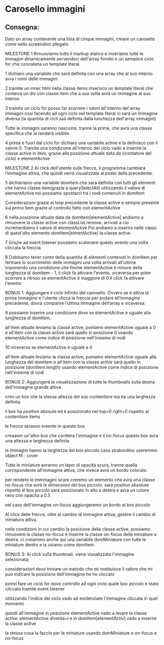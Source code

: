 # Carosello immagini

## Consegna:

Dato un array contenente una lista di cinque immagini, creare un carosello come nello screenshot allegato.

MILESTONE 1
Rimuoviamo tutto il markup statico e inseriamo tutte le immagini dinamicamente servendoci dell'array fornito e un semplice ciclo for che concatena un template literal.

1 dichiaro una variabile che sarà definita con una array che al suo interno avra i nomi delle immagini

2 tramite un inner html nella classe items inserisco un template literal che conterra un div con classe item che a sua volta avrà un immagine al suo interno

3 tramite un ciclo for posso far scorrere i valori all'interno del'array immagini cosi facendo ad ogni ciclo nel template literal ci sarà un immagine diversa
(la quantita di cicli saà definita dalla lunchezza dell'array immagini)

Tutte le immagini saranno nascoste, tranne la prima, che avrà una classe specifica che la renderà visibile.

4 prima e fuori dal ciclo for dichiaro una variabile active e la definisco con il valore 0.
Tramite una condizione all'interno del ciclo vado a inserire la classe active in item, grazie alla posizione attuale data da i(contatore del ciclo) e elementActive

MILESTONE 2
Al click dell'utente sulle frecce, il programma cambierà l’immagine attiva, che quindi verrà visualizzata al posto della precedente.

5 dichiariamo una variabile domItem che sara definita con tutti gli elementi che hanno classe item(grazie a querySelectAll)
utilizzando il valore di elementActive noi possiamo spostarci tra i nodi contenuti in domItem

Considerazioni
grazie al loop precedente la classe active e sempre presente sul primo item grazie al controllo fatto con elementActive

6 nella posizione attuale data da domItem[elementActive] andiamo a rimuovere la classe active con classList.remove.
arrivati a cio incrementiamo il valore di elementActive
Poi andiamo a inserire nelle classi di quest'alto elemento domItem[elmentActive] la classe active.

7 Grazie ad event listener possiamo scatenare questo evento una volta cliccata la freccia

8 Dobbiamo tener conto della quantita di elementi contenuti in domItem per fermare lo scorrimento delle immagini una volta arrivati all'ultima imponendo una condizione che finche elementActive è minore della lunghezza di domItem - 1, il click fa attivare l'evento.
viceversa per poter scorrere a ritroso se elementActive è maggiore di 0 il click fa attivare l'evento

BONUS 1:
Aggiungere il ciclo infinito del carosello. Ovvero se è attiva la prima immagine e l'utente clicca la freccia per andare all’immagine precedente, dovrà comparire l’ultima immagine dell’array e viceversa.

9 possiamo inserire una condizione dove se elementActive è uguale alla lunghezza di domItem,

all'item attuale leviamo la classe active,
poniamo elementActive uguale a 0 e all'item con la classe active sarà quello in posizione 0 usando elementActive come indice di posizione nell'insieme di nodi

10 viceversa se elementActive è uguale a 0

all'item attuale leviamo la classe active,
poniamo elementActive uguale alla lunghezza del domItem e all'item con la classe active sarà quello in posizione (domItem.length) usando elementActive come indice di posizione nell'insieme di nodi

BONUS 2:
Aggiungere la visualizzazione di tutte le thumbnails sulla destra dell’immagine grande attiva.

creo un box che la stessa altezza del suo contenitore ma ha una larghezza definita

il box ha position abosule ed è posizionato nel top=0 right=0 rispetto al contenitore items

le frecce saranno inserite in questo box

creaaom un'altro box che conttera l'immagine e il no-focus
questo box avra una altezza e larghezza definita

le immagini hanno la larghezza del box piccolo caso strabordino useremmo object fit : cover

Tutte le miniature avranno un layer di opacità scura, tranne quella corrispondente all’immagine attiva, che invece avrà un bordo colorato.

per rendere le immmagini scure creremo un elemento che avra una classe no-focus che avrà le dimensioni del box piccolo, sarà position absolute rispetto al box piccolo sarà posizionato in alto a destra e avra un colore nero con opacita a 0.5

nel caso dell'immagine on-focus aggiungeremo un bordo al box piccolo

Al click delle frecce, oltre al cambio di immagine attiva, gestire il cambio di miniatura attiva.

nelle condizioni in cui cambio la posizione della classe active, possiamo rimuovere la classe no-focus e inserire la classe on-focus delle miniature a destra.
ci creiammo anche qui una variabile domMiniature con tutte le miniature dentro e la usiamo come domItem

BONUS 3:
Al click sulla thumbnail, viene visualizzata l'immagine selezionata;

considerazioni
devo trovare un metodo che mi restituisce il valore che mi puo indicare la posizione dell'immagine he ho cliccato

potrei fare un ciclo for dove controllo ad ogni ciclo quale box piccolo è stato cliccato tramite event listener

utilizzando l'indice del ciclo vado ad evidenziare l'immagine cliccata in quel momento

quindi all'immagine in posizione elementActive vado a levare la classe active.
elementActive diventa=i e in domItem[elementActiv] vado a inserire la classe active

la stessa cosa la faccio per le miniature usando domMiniature e on-focus e no-focus
